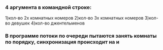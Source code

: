 ### 4 аргумента в командной строке:

1)кол-во 2х комнатных номеров
2)кол-во 3х комнатных номеров
3)кол-во девушек
4)кол-во джентельменов

### В программе потоки по очереди пытаются занять комнаты по порядку, синхронизация происходит на <room> и <person>
